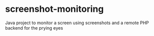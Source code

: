 # screenshot-monitoring
Java project to monitor a screen using screenshots and a remote PHP backend for the prying eyes
